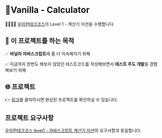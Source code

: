 # 🍌Vanilla - Calculator

👨‍👨‍👦‍👦 [우아한테크코스](https://woowacourse.github.io/)의 Level 1 - 계산기 미션을 수행합니다.

## 🎯 이 프로젝트를 하는 목적

✅ **바닐라 자바스크립트**에 좀 더 익숙해지기 위해

✅ 지금까지 한번도 해보지 않았던 테스트코드를 작성해보면서 **테스트 주도 개발**을 경험해보기 위해

## 🌐 프로젝트

👉 [링크](#)를 클릭하시면 완성된 프로젝트를 확인하실 수 있습니다.

## 프로젝트 요구사항

[우아한테크코스 level1 - 자바스크립트 계산기 미션](https://github.com/woowacourse/javascript-calculator)의 요구사항과 동일합니다.
